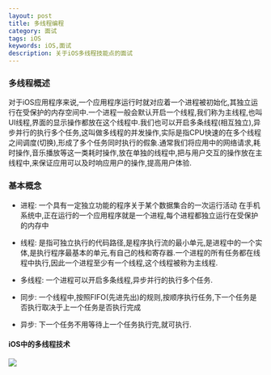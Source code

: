 ```yaml
---
layout: post
title: 多线程编程
category: 面试
tags: iOS
keywords: iOS,面试
description: 关于iOS多线程技能点的面试
---
```


### 多线程概述

对于iOS应用程序来说,一个应用程序运行时就对应着一个进程被初始化,其独立运行在受保护的内存空间中.一个进程一般会默认开启一个线程,我们称为主线程,也叫UI线程,界面的显示操作都放在这个线程中.我们也可以开启多条线程(相互独立),异步并行的执行多个任务,这叫做多线程的并发操作,实际是指CPU快速的在多个线程之间调度(切换),形成了多个任务同时执行的假象.通常我们将应用中的网络请求,耗时操作,音乐播放等这一类耗时操作,放在单独的线程中,把与用户交互的操作放在主线程中,来保证应用可以及时响应用户的操作,提高用户体验.
   
### 基本概念

 - 进程: 
    一个具有一定独立功能的程序关于某个数据集合的一次运行活动
    在手机系统中,正在运行的一个应用程序就是一个进程,每个进程都独立运行在受保护的内存中

 - 线程: 是指可独立执行的代码路径,是程序执行流的最小单元,是进程中的一个实体,是执行程序最基本的单元,有自己的栈和寄存器.一个进程的所有任务都在线程中执行,因此一个进程至少有一个线程,这个线程被称为主线程.
 
 - 多线程: 一个进程可以开启多条线程,异步并行的执行多个任务.
 - 同步: 一个线程中,按照FIFO(先进先出)的规则,按顺序执行任务,下一个任务是否执行取决于上一个任务是否执行完成
 - 异步: 下一个任务不用等待上一个任务执行完,就可执行.

#### iOS中的多线程技术
 
 ![](oh08pyi2u.bkt.clouddn.com/iosmultythreading.png)
